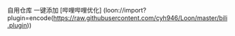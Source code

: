 自用仓库
一键添加
[哔哩哔哩优化]
(loon://import?plugin=encode(https://raw.githubusercontent.com/cyh946/Loon/master/bili.plugin))
